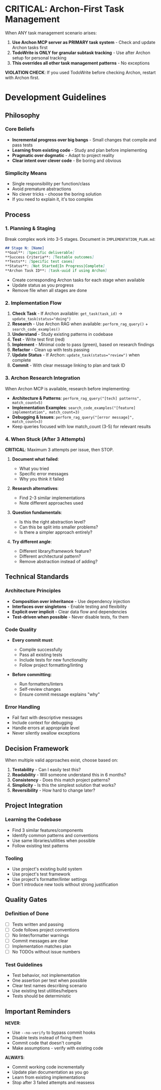# CRITICAL: Archon-First Task Management

When ANY task management scenario arises:
1. **Use Archon MCP server as PRIMARY task system** - Check and update Archon tasks first
2. **TodoWrite is ONLY for granular subtask tracking** - Use after Archon setup for personal tracking
3. **This overrides all other task management patterns** - No exceptions

**VIOLATION CHECK**: If you used TodoWrite before checking Archon, restart with Archon first.

# Development Guidelines

## Philosophy

### Core Beliefs

- **Incremental progress over big bangs** - Small changes that compile and pass tests
- **Learning from existing code** - Study and plan before implementing
- **Pragmatic over dogmatic** - Adapt to project reality
- **Clear intent over clever code** - Be boring and obvious

### Simplicity Means

- Single responsibility per function/class
- Avoid premature abstractions
- No clever tricks - choose the boring solution
- If you need to explain it, it's too complex

## Process

### 1. Planning & Staging

Break complex work into 3-5 stages. Document in `IMPLEMENTATION_PLAN.md`:

```markdown
## Stage N: [Name]
**Goal**: [Specific deliverable]
**Success Criteria**: [Testable outcomes]
**Tests**: [Specific test cases]
**Status**: [Not Started|In Progress|Complete]
**Archon Task ID**: [task-uuid if using Archon]
```
- Create corresponding Archon tasks for each stage when available
- Update status as you progress
- Remove file when all stages are done

### 2. Implementation Flow

1. **Check Task** - If Archon available: `get_task(task_id)` → `update_task(status="doing")`
2. **Research** - Use Archon RAG when available: `perform_rag_query()` + `search_code_examples()`
3. **Understand** - Study existing patterns in codebase
4. **Test** - Write test first (red)
5. **Implement** - Minimal code to pass (green), based on research findings
6. **Refactor** - Clean up with tests passing
7. **Update Status** - If Archon: `update_task(status="review")` when complete
8. **Commit** - With clear message linking to plan and task ID

### 3. Archon Research Integration

When Archon MCP is available, research before implementing:

- **Architecture & Patterns**: `perform_rag_query("[tech] patterns", match_count=5)`
- **Implementation Examples**: `search_code_examples("[feature] implementation", match_count=3)`
- **Debugging & Issues**: `perform_rag_query("[error message]", match_count=3)`
- Keep queries focused with low match_count (3-5) for relevant results

### 4. When Stuck (After 3 Attempts)

**CRITICAL**: Maximum 3 attempts per issue, then STOP.

1. **Document what failed**:
   - What you tried
   - Specific error messages
   - Why you think it failed

2. **Research alternatives**:
   - Find 2-3 similar implementations
   - Note different approaches used

3. **Question fundamentals**:
   - Is this the right abstraction level?
   - Can this be split into smaller problems?
   - Is there a simpler approach entirely?

4. **Try different angle**:
   - Different library/framework feature?
   - Different architectural pattern?
   - Remove abstraction instead of adding?

## Technical Standards

### Architecture Principles

- **Composition over inheritance** - Use dependency injection
- **Interfaces over singletons** - Enable testing and flexibility
- **Explicit over implicit** - Clear data flow and dependencies
- **Test-driven when possible** - Never disable tests, fix them

### Code Quality

- **Every commit must**:
  - Compile successfully
  - Pass all existing tests
  - Include tests for new functionality
  - Follow project formatting/linting

- **Before committing**:
  - Run formatters/linters
  - Self-review changes
  - Ensure commit message explains "why"

### Error Handling

- Fail fast with descriptive messages
- Include context for debugging
- Handle errors at appropriate level
- Never silently swallow exceptions

## Decision Framework

When multiple valid approaches exist, choose based on:

1. **Testability** - Can I easily test this?
2. **Readability** - Will someone understand this in 6 months?
3. **Consistency** - Does this match project patterns?
4. **Simplicity** - Is this the simplest solution that works?
5. **Reversibility** - How hard to change later?

## Project Integration

### Learning the Codebase

- Find 3 similar features/components
- Identify common patterns and conventions
- Use same libraries/utilities when possible
- Follow existing test patterns

### Tooling

- Use project's existing build system
- Use project's test framework
- Use project's formatter/linter settings
- Don't introduce new tools without strong justification

## Quality Gates

### Definition of Done

- [ ] Tests written and passing
- [ ] Code follows project conventions
- [ ] No linter/formatter warnings
- [ ] Commit messages are clear
- [ ] Implementation matches plan
- [ ] No TODOs without issue numbers

### Test Guidelines

- Test behavior, not implementation
- One assertion per test when possible
- Clear test names describing scenario
- Use existing test utilities/helpers
- Tests should be deterministic

## Important Reminders

**NEVER**:
- Use `--no-verify` to bypass commit hooks
- Disable tests instead of fixing them
- Commit code that doesn't compile
- Make assumptions - verify with existing code

**ALWAYS**:
- Commit working code incrementally
- Update plan documentation as you go
- Learn from existing implementations
- Stop after 3 failed attempts and reassess

